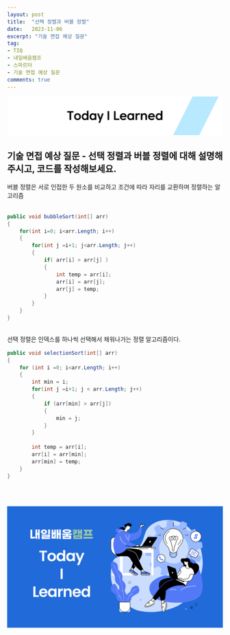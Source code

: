 ```yaml
---
layout: post
title:  "선택 정렬과 버블 정렬"
date:   2023-11-06
excerpt: "기술 면접 예상 질문"
tag:
- TIQ
- 내일배움캠프
- 스파르타
- 기술 면접 예상 질문
comments: true
---
```


![nbcbanner](/assets/img/TILbanner.png)


## 기술 면접 예상 질문 - 선택 정렬과 버블 정렬에 대해 설명해주시고, 코드를 작성해보세요.

버블 정렬은 서로 인접한 두 원소를 비교하고 조건에 따라 자리를 교환하며 정렬하는 알고리즘

```cs

public void bubbleSort(int[] arr)
{
    for(int i=0; i<arr.Length; i++)
    {
        for(int j =i+1; j<arr.Length; j++)
        {
            if( arr[i] > arr[j] )
            {
                int temp = arr[i];
                arr[i] = arr[j];
                arr[j] = temp;
            }
        }
    }
}



```

선택 정렬은 인덱스를 하나씩 선택해서 채워나가는 정렬 알고리즘이다.

```cs
public void selectionSort(int[] arr)
{
    for (int i =0; i<arr.Length; i++)
    {
        int min = i;
        for(int j =i+1; j < arr.Length; j++)
        {
            if (arr[min] > arr[j])
            {
                min = j;
            }
        }

        int temp = arr[i];
        arr[i] = arr[min];
        arr[min] = temp;
    }
}
```


<br/>
<br/>

![nbcthumbnail](/assets/img/thumbnail-image.png)